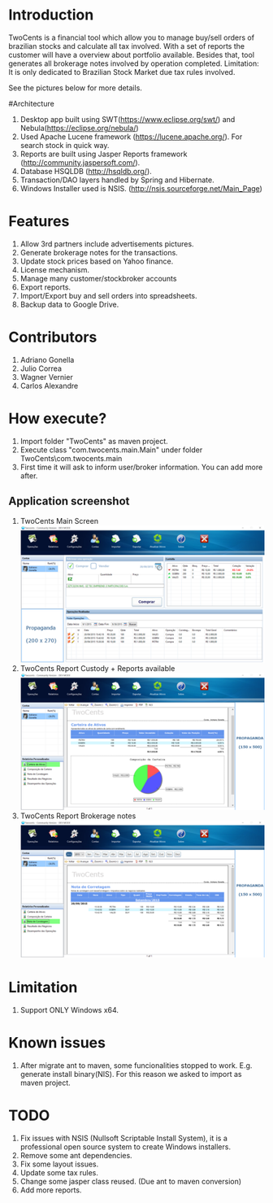 # Introduction
TwoCents is a financial tool which allow you to manage buy/sell orders of brazilian stocks and calculate all tax involved. With a set of reports the customer will have a overview about portfolio available. Besides that, tool generates all brokerage notes involved by operation completed. Limitation: It is only dedicated to Brazilian Stock Market due tax rules involved.

See the pictures below for more details. 

#Architecture

 1. Desktop app built using SWT(https://www.eclipse.org/swt/) and Nebula(https://eclipse.org/nebula/)
 2. Used Apache Lucene framework (https://lucene.apache.org/). For search stock in quick way. 
 3. Reports are built using Jasper Reports framework (http://community.jaspersoft.com/). 
 4. Database HSQLDB (http://hsqldb.org/). 
 5. Transaction/DAO layers handled by Spring and Hibernate. 
 6. Windows Installer used is NSIS. (http://nsis.sourceforge.net/Main_Page)

# Features

 1. Allow 3rd partners include advertisements pictures. 
 2. Generate brokerage notes for the transactions. 
 2. Update stock prices based on Yahoo finance. 
 3. License mechanism.
 4. Manage many customer/stockbroker accounts
 5. Export reports.
 6. Import/Export buy and sell orders into spreadsheets. 
 7. Backup data to Google Drive. 

# Contributors 
 1. Adriano Gonella
 2. Julio Correa
 3. Wagner Vernier
 4. Carlos Alexandre

# How execute?

 1. Import folder "TwoCents" as maven project.
 2. Execute class "com.twocents.main.Main" under folder TwoCents\com.twocents.main
 2. First time it will ask to inform user/broker information. You can add more after. 

## Application screenshot

 1. TwoCents Main Screen
![TwoCents Main Screen](https://github.com/gonella/twocents/blob/master/TwoCents/com.twocents.main/doc/TwoCents01.png "TwoCents Main Screen")
 2. TwoCents Report Custody + Reports available 
![TwoCents Report Screen](https://github.com/gonella/twocents/blob/master/TwoCents/com.twocents.main/doc/TwoCents02_Reports.png "TwoCents Report Screen")
 3. TwoCents Report Brokerage notes
![TwoCents Report Brokerage](https://github.com/gonella/twocents/blob/master/TwoCents/com.twocents.main/doc/TwoCents02_Reports_TaxInvolved.png "TwoCents Report Brokerage")

# Limitation
 1. Support ONLY Windows x64.

# Known issues

 1. After migrate ant to maven, some funcionalities stopped to work. E.g. generate install binary(NIS). For this reason we asked to import as maven project.
 


# TODO
 1. Fix issues with NSIS (Nullsoft Scriptable Install System), it is a professional open source system to create Windows installers.
 2. Remove some ant dependencies.
 2. Fix some layout issues. 
 3. Update some tax rules.
 4. Change some jasper class reused. (Due ant to maven conversion)
 5. Add more reports.
